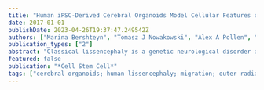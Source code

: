 ```yaml
---
title: "Human iPSC-Derived Cerebral Organoids Model Cellular Features of Lissencephaly and Reveal Prolonged Mitosis of Outer Radial Glia"
date: 2017-01-01
publishDate: 2023-04-26T19:37:47.249542Z
authors: ["Marina Bershteyn", "Tomasz J Nowakowski", "Alex A Pollen", "Elizabeth Di Lullo", "Aishwarya Nene", "Anthony Wynshaw-Boris", "Arnold R Kriegstein"]
publication_types: ["2"]
abstract: "Classical lissencephaly is a genetic neurological disorder associated with mental retardation and intractable epilepsy, and Miller-Dieker syndrome (MDS) is the most severe form of the disease. In this study, to investigate the effects of MDS on human progenitor subtypes that control neuronal output and influence brain topology, we analyzed cerebral organoids derived from control and MDS-induced pluripotent stem cells (iPSCs) using time-lapse imaging, immunostaining, and single-cell RNA sequencing. We saw a cell migration defect that was rescued when we corrected the MDS causative chromosomal deletion and severe apoptosis of the founder neuroepithelial stem cells, accompanied by increased horizontal cell divisions. We also identified a mitotic defect in outer radial glia, a progenitor subtype that is largely absent from lissencephalic rodents but critical for human neocortical expansion. Our study, therefore, deepens our understanding of MDS cellular pathogenesis and highlights the broad utility of cerebral organoids for modeling human neurodevelopmental disorders."
featured: false
publication: "*Cell Stem Cell*"
tags: ["cerebral organoids; human lissencephaly; migration; outer radial glia; spindle orientation"]
---
```


